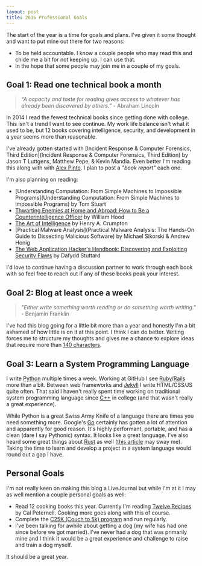 ```yaml
---
layout: post
title: 2015 Professional Goals
---
```


The start of the year is a time for goals and plans. I've given it some thought and want to put mine out there for two reasons:

- To be held accountable. I know a couple people who may read this and chide me a bit for not keeping up. I can use that.
- In the hope that some people may join me in a couple of my goals.

## Goal 1: Read one technical book a month

> _“A capacity and taste for reading gives access to whatever has already been discovered by others.”_  - Abraham Lincoln

In 2014 I read the fewest technical books since getting done with college. This isn't a trend I want to see continue. My work life balance isn't what it used to be, but 12 books covering intelligence, security, and development in a year seems more than reasonable.

I've already gotten started with [Incident Response & Computer Forensics, Third Edition](Incident Response & Computer Forensics, Third Edition) by Jason T Luttgens, Matthew Pepe, & Kevin Mandia. Even better I'm reading this along with with [Alex Pinto](http://about.me/alexcpsec). I plan to post a _"book report"_ each one.

I'm also planning on reading:

- [Understanding Computation: From Simple Machines to Impossible Programs](Understanding Computation: From Simple Machines to Impossible Programs) by Tom Stuart
- [Thwarting Enemies at Home and Abroad: How to Be a Counterintelligence Officer](https://www.goodreads.com/book/show/5979810-thwarting-enemies-at-home-and-abroad) by William Hood
- [The Art of Intelligence](https://www.goodreads.com/book/show/13590828-the-art-of-intelligence) by Henry A. Crumpton
- [Practical Malware Analysis](Practical Malware Analysis: The Hands-On Guide to Dissecting Malicious Software) by Michael Sikorski & Andrew Honig
- [The Web Application Hacker's Handbook: Discovering and Exploiting Security Flaws](https://www.goodreads.com/book/show/1914619.The_Web_Application_Hacker_s_Handbook) by Dafydd Stuttard

I'd love to continue having a discussion partner to work through each book with so feel free to reach out if any of these books peak your interest.

## Goal 2: Blog at least once a week

> _"Either write something worth reading or do something worth writing."_ - Benjamin Franklin

I've had this blog going for a little bit more than a year and honestly I'm a bit ashamed of how little is on it at this point. I think I can do better. Writing forces me to structure my thoughts and gives me a chance to explore ideas that require more than [140 characters](https://twitter.com/sroberts).

## Goal 3: Learn a System Programming Language

I write [Python](https://www.python.org) multiple times a week. Working at GitHub I see [Ruby](https://www.ruby-lang.org/en/)/[Rails](http://rubyonrails.org) more than a bit. Between web frameworks and [Jekyll](http://jekyllrb.com) I write HTML/CSS/JS quite often. That said I haven't really spent time working on traditional system programming language since [C++](http://isocpp.org) in college (and that wasn't really a great experience).

While Python is a great Swiss Army Knife of a language there are times you need something more. Google's [Go](https://golang.org) certainly has gotten a lot of attention and apparently for good reason. It's highly performant, portable, and has a clean (dare I say Pythonic) syntax. It looks like a great language. I've also heard some great things about [Rust](http://www.rust-lang.org) as well ([this article](https://medium.com/@adamhjk/rust-and-go-e18d511fbd95) may sway me). Taking the time to learn and develop a project in a system language would round out a gap I have.

## Personal Goals
I'm not really keen on making this blog a LiveJournal but while I'm at it I may as well mention a couple personal goals as well:

- Read 12 cooking books this year. Currently I'm reading [Twelve Recipes](https://www.goodreads.com/book/show/20721957-twelve-recipes) by Cal Peternell. Cooking more goes along with this of course.
- Complete the [C25K (Couch to 5k) program](http://www.coolrunning.com/engine/2/2_3/181.shtml) and run regularly.
- I've been talking for awhile about getting a dog (my wife has had one since before we got married). I've never had a dog that was primarily mine and I think it would be a great experience and challenge to raise and train a dog myself.

It should be a great year.
